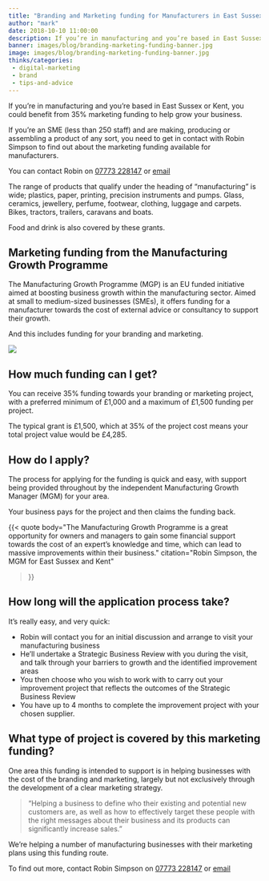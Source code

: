 ```yaml
---
title: "Branding and Marketing funding for Manufacturers in East Sussex and Kent"
author: "mark"
date: 2018-10-10 11:00:00
description: If you’re in manufacturing and you’re based in East Sussex or Kent, you could benefit from 35% marketing funding to help grow your business.
banner: images/blog/branding-marketing-funding-banner.jpg
image: images/blog/branding-marketing-funding-banner.jpg
thinks/categories: 
 - digital-marketing
 - brand
 - tips-and-advice
---
```


If you’re in manufacturing and you’re based in East Sussex or Kent, you could benefit from 35% marketing funding to help grow your business.

If you’re an SME (less than 250 staff) and are making, producing or assembling a product of any sort, you need to get in contact with Robin Simpson to find out about the marketing funding available for manufacturers. 

You can contact Robin on [07773 228147](tel:07773228147) or [email](mailto:robin.simpson@egs.live)

The range of products that qualify under the heading of “manufacturing” is wide; plastics, paper, printing, precision instruments and pumps. Glass, ceramics, jewellery, perfume, footwear, clothing, luggage and carpets. Bikes, tractors, trailers, caravans and boats. 

Food and drink is also covered by these grants.

## Marketing funding from the Manufacturing Growth Programme

The Manufacturing Growth Programme (MGP) is an EU funded initiative aimed at boosting business growth within the manufacturing sector. Aimed at small to medium-sized businesses (SMEs), it offers funding for a manufacturer towards the cost of external advice or consultancy to support their growth.

And this includes funding for your branding and marketing.

![](images/blog/branding-marketing-growth.jpg)

## How much funding can I get?

You can receive 35% funding towards your branding or marketing project, with a preferred minimum of £1,000 and a maximum of £1,500 funding per project.

The typical grant is £1,500, which at 35% of the project cost means your total project value would be £4,285.

## How do I apply?

The process for applying for the funding is quick and easy, with support being provided throughout by the independent Manufacturing Growth Manager (MGM) for your area.

Your business pays for the project and then claims the funding back.

{{< quote
	body="The Manufacturing Growth Programme is a great opportunity for owners and managers to gain some financial support towards the cost of an expert’s knowledge and time, which can lead to massive improvements within their business."
	citation="Robin Simpson, the MGM for East Sussex and Kent"
>}} 

## How long will the application process take?

It’s really easy, and very quick:

* Robin will contact you for an initial discussion and arrange to visit your manufacturing business
* He’ll undertake a Strategic Business Review with you during the visit, and talk through your barriers to growth and the identified improvement areas
* You then choose who you wish to work with to carry out your improvement project that reflects the outcomes of the Strategic Business Review
* You have up to 4 months to complete the improvement project with your chosen supplier.

## What type of project is covered by this marketing funding?

One area this funding is intended to support is in helping businesses with the cost of the branding and marketing, largely but not exclusively through the development of a clear marketing strategy.

>“Helping a business to define who their existing and potential new customers are, as well as how to effectively target these people with the right messages about their business and its products can significantly increase sales.”

We’re helping a number of manufacturing businesses with their marketing plans using this funding route.

To find out more, contact Robin Simpson on [07773 228147](tel:07773228147) or [email](mailto:robin.simpson@egs.live) 
